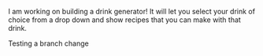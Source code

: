 I am working on building a drink generator! It will let you select your drink of choice from a drop down and show recipes that you can make with that drink.

Testing a branch change
